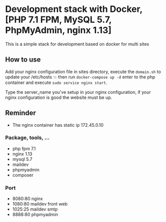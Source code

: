 # Development stack with Docker, [PHP 7.1 FPM, MySQL 5.7, PhpMyAdmin, nginx 1.13]

This is a simple stack for development based on docker for multi sites

## How to use

Add your nginx configuration file in sites directory, execute the `domain.sh` to update your /etc/hosts :boom: then run `docker-compose up -d` enter to the php container and execute `sudo service nginx start`.

Type the server_name you've setup in your nginx configuration, if your nginx configuration is good the website must be up.

## Reminder

- The nginx container has static ip 172.45.0.10

### Package, tools, ...

- php fpm 7.1
- nginx 1.13
- mysql 5.7
- maildev
- phpmyadmin
- composer

### Port

- 8080:80 nginx
- 1080:80 maildev front web
- 1025:25 maildev smtp
- 8888:80 phpmyadmin
